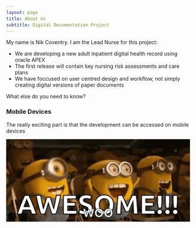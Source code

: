 ```yaml
---
layout: page
title: About Us
subtitle: Digital Documentation Project
---
```


My name is Nik Coventry. I am the Lead Nurse for this project:

- We are developing a new adult inpatient digital health record using oracle APEX
- The first release will contain key nursing risk assessments and care plans
- We have foccused on user centred design and workflow, not simply creating digital versions of paper documents

What else do you need to know?

### Mobile Devices

The really exciting part is that the development can be accessed on mobile devices 

![awesome-minions.gif](/assets/img/awesome-minions.gif)
